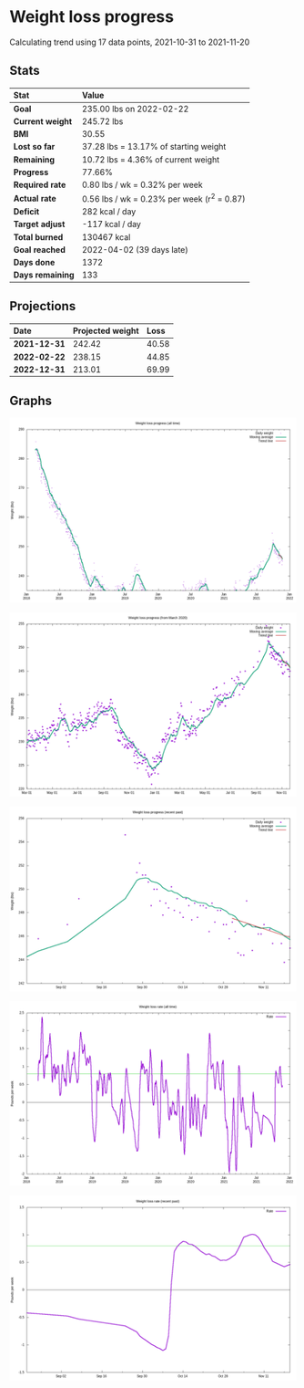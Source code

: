 # Weight loss progress

Calculating trend using 17 data points, 2021-10-31 to 2021-11-20

## Stats

Stat|Value
:-|:-
**Goal**|235.00 lbs on 2022-02-22
**Current weight**|245.72 lbs
**BMI**|30.55
**Lost so far**|37.28 lbs = 13.17% of starting weight
**Remaining**|10.72 lbs =  4.36% of current  weight
**Progress**|77.66%
**Required rate**|0.80 lbs / wk = 0.32% per week
**Actual rate**|0.56 lbs / wk = 0.23% per week  (r<sup>2</sup> = 0.87)
**Deficit**|282 kcal / day
**Target adjust**|-117 kcal / day
**Total burned**|130467 kcal
**Goal reached**|2022-04-02 (39 days late)
**Days done**|1372
**Days remaining**|133

## Projections

Date|Projected weight|Loss
:-|:-|:-
**2021-12-31**|242.42|40.58
**2022-02-22**|238.15|44.85
**2022-12-31**|213.01|69.99

## Graphs

![](weight-graph-alltime.png)

![](weight-graph-covid.png)

![](weight-graph-recent.png)

![](rate-graph-alltime.png)

![](rate-graph-recent.png)
